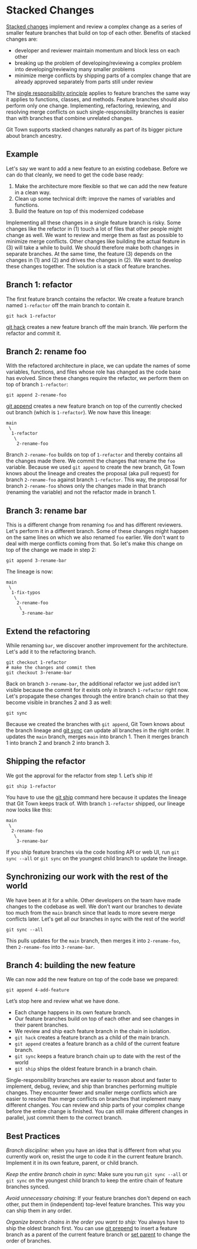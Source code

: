 # Stacked Changes

[Stacked changes](https://newsletter.pragmaticengineer.com/p/stacked-diffs)
implement and review a complex change as a series of smaller feature branches
that build on top of each other. Benefits of stacked changes are:

- developer and reviewer maintain momentum and block less on each other
- breaking up the problem of developing/reviewing a complex problem into
  developing/reviewing many smaller problems
- minimize merge conflicts by shipping parts of a complex change that are
  already approved separately from parts still under review

The
[single responsibility principle](https://en.wikipedia.org/wiki/Single-responsibility_principle)
applies to feature branches the same way it applies to functions, classes, and
methods. Feature branches should also perform only one change. Implementing,
refactoring, reviewing, and resolving merge conflicts on such
single-responsibility branches is easier than with branches that combine
unrelated changes.

Git Town supports stacked changes naturally as part of its bigger picture about
branch ancestry.

## Example

Let's say we want to add a new feature to an existing codebase. Before we can do
that cleanly, we need to get the code base ready:

1. Make the architecture more flexible so that we can add the new feature in a
   clean way.
2. Clean up some technical drift: improve the names of variables and functions.
3. Build the feature on top of this modernized codebase

Implementing all these changes in a single feature branch is risky. Some changes
like the refactor in (1) touch a lot of files that other people might change as
well. We want to review and merge them as fast as possible to minimize merge
conflicts. Other changes like building the actual feature in (3) will take a
while to build. We should therefore make both changes in separate branches. At
the same time, the feature (3) depends on the changes in (1) and (2) and drives
the changes in (2). We want to develop these changes together. The solution is a
stack of feature branches.

## Branch 1: refactor

The first feature branch contains the refactor. We create a feature branch named
`1-refactor` off the main branch to contain it.

```
git hack 1-refactor
```

[git hack](commands/hack.md) creates a new feature branch off the main branch.
We perform the refactor and commit it.

## Branch 2: rename foo

With the refactored architecture in place, we can update the names of some
variables, functions, and files whose role has changed as the code base has
evolved. Since these changes require the refactor, we perform them on top of
branch `1-refactor`:

```
git append 2-rename-foo
```

[git append](commands/append.md) creates a new feature branch on top of the
currently checked out branch (which is `1-refactor`). We now have this lineage:

```
main
 \
  1-refactor
   \
    2-rename-foo
```

Branch `2-rename-foo` builds on top of `1-refactor` and thereby contains all the
changes made there. We commit the changes that rename the `foo` variable.
Because we used `git append` to create the new branch, Git Town knows about the
lineage and creates the proposal (aka pull request) for branch `2-rename-foo`
against branch `1-refactor`. This way, the proposal for branch `2-rename-foo`
shows only the changes made in that branch (renaming the variable) and not the
refactor made in branch 1.

## Branch 3: rename bar

This is a different change from renaming `foo` and has different reviewers.
Let's perform it in a different branch. Some of these changes might happen on
the same lines on which we also renamed `foo` earlier. We don't want to deal
with merge conflicts coming from that. So let's make this change on top of the
change we made in step 2:

```
git append 3-rename-bar
```

The lineage is now:

```
main
 \
  1-fix-typos
   \
    2-rename-foo
     \
      3-rename-bar
```

## Extend the refactoring

While renaming `bar`, we discover another improvement for the architecture.
Let's add it to the refactoring branch.

```
git checkout 1-refactor
# make the changes and commit them
git checkout 3-rename-bar
```

Back on branch `3-rename-bar`, the additional refactor we just added isn't
visible because the commit for it exists only in branch `1-refactor` right now.
Let's propagate these changes through the entire branch chain so that they
become visible in branches 2 and 3 as well:

```
git sync
```

Because we created the branches with `git append`, Git Town knows about the
branch lineage and [git sync](commands/sync.md) can update all branches in the
right order. It updates the `main` branch, merges `main` into branch 1. Then it
merges branch 1 into branch 2 and branch 2 into branch 3.

## Shipping the refactor

We got the approval for the refactor from step 1. Let’s ship it!

```
git ship 1-refactor
```

You have to use the [git ship](commands/ship.md) command here because it updates
the lineage that Git Town keeps track of. With branch `1-refactor` shipped, our
lineage now looks like this:

```
main
 \
  2-rename-foo
   \
    3-rename-bar
```

If you ship feature branches via the code hosting API or web UI, run 
`git sync --all` or `git sync` on the youngest child branch to update the
lineage.

## Synchronizing our work with the rest of the world

We have been at it for a while. Other developers on the team have made changes
to the codebase as well. We don't want our branches to deviate too much from the
`main` branch since that leads to more severe merge conflicts later. Let's get
all our branches in sync with the rest of the world!

```
git sync --all
```

This pulls updates for the `main` branch, then merges it into `2-rename-foo`,
then `2-rename-foo` into `3-rename-bar`.

## Branch 4: building the new feature

We can now add the new feature on top of the code base we prepared:

```
git append 4-add-feature
```

Let’s stop here and review what we have done.

- Each change happens in its own feature branch.
- Our feature branches build on top of each other and see changes in their
  parent branches.
- We review and ship each feature branch in the chain in isolation.
- `git hack` creates a feature branch as a child of the main branch.
- `git append` creates a feature branch as a child of the current feature
  branch.
- `git sync` keeps a feature branch chain up to date with the rest of the world
- `git ship` ships the oldest feature branch in a branch chain.

Single-responsibility branches are easier to reason about and faster to
implement, debug, review, and ship than branches performing multiple changes.
They encounter fewer and smaller merge conflicts which are easier to resolve
than merge conflicts on branches that implement many different changes. You can
review and ship parts of your complex change before the entire change is
finished. You can still make different changes in parallel, just commit them to
the correct branch.

## Best Practices

_Branch discipline:_ when you have an idea that is different from what you
currently work on, resist the urge to code it in the current feature branch.
Implement it in its own feature, parent, or child branch.

_Keep the entire branch chain in sync:_ Make sure you run `git sync --all` or
`git sync` on the youngest child branch to keep the entire chain of feature
branches synced.

_Avoid unnecessary chaining:_ If your feature branches don't depend on each
other, put them in (independent) top-level feature branches. This way you can
ship them in any order.

_Organize branch chains in the order you want to ship:_ You always have to ship
the oldest branch first. You can use [git prepend](commands/prepend.md) to
insert a feature branch as a parent of the current feature branch or
[set parent](commands/set-parent.md) to change the order of branches.
